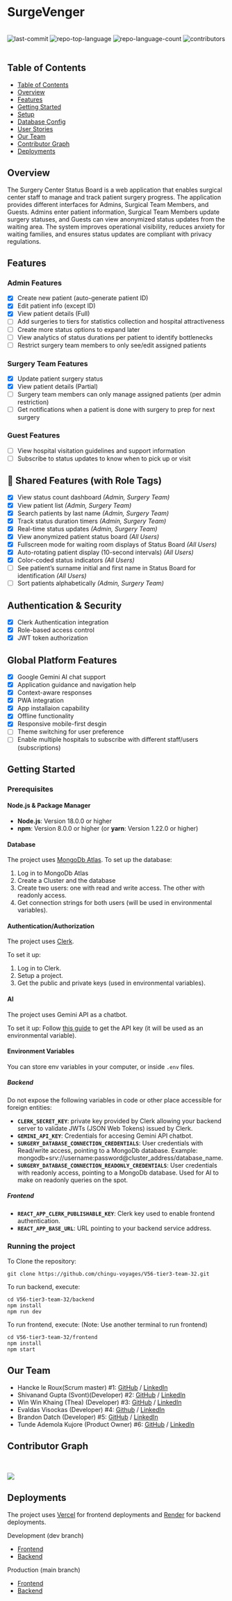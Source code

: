 # SurgeVenger
<div align="left">
    <div style="display: inline-block;">
    <br>
	<img src="https://img.shields.io/github/last-commit/chingu-voyages/V56-tier3-team-32?style=default&logo=git&logoColor=white&color=474747" alt="last-commit">
	<img src="https://img.shields.io/github/languages/top/chingu-voyages/V56-tier3-team-32?style=default&color=474747" alt="repo-top-language">
	<img src="https://img.shields.io/github/languages/count/chingu-voyages/V56-tier3-team-32?style=default&color=474747" alt="repo-language-count">
  <img src="https://img.shields.io/github/contributors/chingu-voyages/V56-tier3-team-32?style=default&color=474747" alt="contributors">    
  </div>
</div>
<br clear="left"/>

##  Table of Contents

- [Table of Contents](#table-of-contents)
- [Overview](#overview)
- [Features](#features)
- [Getting Started](#getting-started)
- [Setup](#setup)
- [Database Config](#database-config)
- [User Stories](#user-stories)
- [Our Team](#our-team)
- [Contributor Graph](#contributor-graph)
- [Deployments](#deployments)

## Overview

The Surgery Center Status Board is a web application that enables surgical center staff to manage and track patient surgery progress. The application provides different interfaces for Admins, Surgical Team Members, and Guests. Admins enter patient information, Surgical Team Members update surgery statuses, and Guests can view anonymized status updates from the waiting area. The system improves operational visibility, reduces anxiety for waiting families, and ensures status updates are compliant with privacy regulations.

## Features

### Admin Features
- [X] Create new patient (auto-generate patient ID)
- [X] Edit patient info (except ID)
- [X] View patient details (Full)
- [ ] Add surgeries to tiers for statistics collection and hospital attractiveness
- [ ] Create more status options to expand later
- [ ] View analytics of status durations per patient to identify bottlenecks
- [ ] Restrict surgery team members to only see/edit assigned patients

### Surgery Team Features
- [X] Update patient surgery status
- [X] View patient details (Partial)
- [ ] Surgery team members can only manage assigned patients (per admin restriction)
- [ ] Get notifications when a patient is done with surgery to prep for next surgery

### Guest Features
- [ ] View hospital visitation guidelines and support information
- [ ] Subscribe to status updates to know when to pick up or visit

## 🔄 Shared Features (with Role Tags)
- [X] View status count dashboard _(Admin, Surgery Team)_
- [X] View patient list _(Admin, Surgery Team)_
- [X] Search patients by last name _(Admin, Surgery Team)_
- [X] Track status duration timers _(Admin, Surgery Team)_
- [X] Real-time status updates _(Admin, Surgery Team)_
- [X] View anonymized patient status board _(All Users)_
- [X] Fullscreen mode for waiting room displays of Status Board _(All Users)_
- [X] Auto-rotating patient display (10-second intervals) _(All Users)_
- [X] Color-coded status indicators _(All Users)_
- [ ] See patient’s surname initial and first name in Status Board for identification _(All Users)_
- [ ] Sort patients alphabetically _(Admin, Surgery Team)_

## Authentication & Security
- [X] Clerk Authentication integration
- [X] Role-based access control
- [X] JWT token authorization

## Global Platform Features
- [X] Google Gemini AI chat support
- [X] Application guidance and navigation help
- [X] Context-aware responses
- [X] PWA integration
- [X] App installaion capability
- [X] Offline functionality
- [X] Responsive mobile-first desgin
- [ ] Theme switching for user preference
- [ ] Enable multiple hospitals to subscribe with different staff/users (subscriptions)

##  Getting Started

###  Prerequisites

#### Node.js & Package Manager
- **Node.js**: Version 18.0.0 or higher
- **npm**: Version 8.0.0 or higher (or **yarn**: Version 1.22.0 or higher)

#### Database

The project uses [MongoDb Atlas](https://www.mongodb.com/products/platform/atlas-database). To set up the database:
1) Log in to MongoDb Atlas
2) Create a Cluster and the database
3) Create two users: one with read and write access. The other with readonly access.
4) Get connection strings for both users (will be used in environmental variables).

#### Authentication/Authorization

The project uses [Clerk](https://clerk.com/).

To set it up:
1) Log in to Clerk.
2) Setup a project.
3) Get the public and private keys (used in environmental variables).

#### AI

The project uses Gemini API as a chatbot.

To set it up: Follow [this guide](https://aistudio.google.com/app/apikey) to get the API key (it will be used as an environmental variable).

#### Environment Variables

You can store env variables in your computer, or inside `.env` files.

##### Backend

Do not expose the following variables in code or other place accessible for foreign entities:

- **`CLERK_SECRET_KEY`**: private key provided by Clerk allowing your backend server to validate JWTs (JSON Web Tokens) issued by Clerk.
- **`GEMINI_API_KEY`**: Credentials for accesing Gemini API chatbot.
- **`SURGERY_DATABASE_CONNECTION_CREDENTIALS`**: User credentials with Read/write access, pointing to a MongoDb database. Example: mongodb+srv://username:password@cluster_address/database_name.
- **`SURGERY_DATABASE_CONNECTION_READONLY_CREDENTIALS`**: User credentials with readonly access, pointing to a MongoDb database. Used for AI to make on readonly queries on the spot.

##### Frontend

- **`REACT_APP_CLERK_PUBLISHABLE_KEY`**: Clerk key used to enable frontend authentication.
- **`REACT_APP_BASE_URL`**: URL pointing to your backend service address.

### Running the project

To Clone the repository:

```
git clone https://github.com/chingu-voyages/V56-tier3-team-32.git
```

To run backend, execute:

```
cd V56-tier3-team-32/backend
npm install
npm run dev
```

To run frontend, execute:
(Note: Use another terminal to run frontend)

```
cd V56-tier3-team-32/frontend
npm install
npm start
```

## Our Team

- Hancke le Roux(Scrum master) #1: [GitHub](https://github.com/HawkCoding) / [LinkedIn](https://www.linkedin.com/in/hancke-chris-le-roux-19981206za/)
- Shivanand Gupta (Svont)(Developer) #2: [GitHub](https://github.com/Shivanand-0) / [LinkedIn](https://www.linkedin.com/in/ishivanandgupta/)
- Win Win Khaing (Thea) (Developer) #3: [GitHub](https://github.com/TheaWin) / [LinkedIn](https://www.linkedin.com/in/thea-win/)
- Evaldas Visockas (Developer) #4: [Github](https://github.com/EvalVis) / [LinkedIn](https://www.linkedin.com/in/evaldas-visockas/)
- Brandon Datch (Developer) #5: [GitHub](https://github.com/Brandon-Isaac) / [LinkedIn](https://linkedin.com/in/isaac-datch-947067288)
- Tunde Ademola Kujore (Product Owner) #6: [GitHub](https://github.com/Dhemmyhardy) / [LinkedIn](https://linkedin.com/in/tundeademolakujore/)

## <summary>Contributor Graph</summary>
<br>
<p align="left">
   <a href="https://github.com{/chingu-voyages/V56-tier3-team-32/}graphs/contributors">
      <img src="https://contrib.rocks/image?repo=chingu-voyages/V56-tier3-team-32">
   </a>
</p>
</details>

## Deployments

The project uses [Vercel](https://vercel.com) for frontend deployments and [Render](https://render.com/) for backend deployments.

Development (dev branch)
- [Frontend](https://v56-tier3-team-32dev-git-dev-evaldas-projects-1b81790e.vercel.app/)
- [Backend](https://surgery-status.onrender.com)

Production (main branch)
- [Frontend](https://v56-tier3-team-32main.vercel.app)
- [Backend](https://v56-tier3-team-32.onrender.com)
